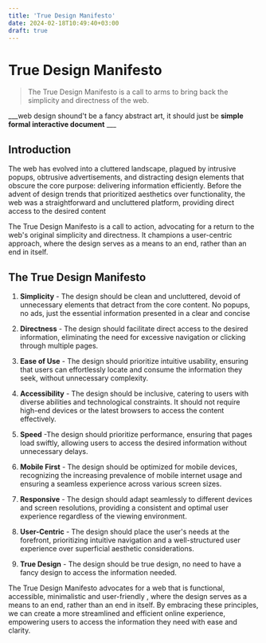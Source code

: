```yaml
---
title: 'True Design Manifesto'
date: 2024-02-18T10:49:40+03:00
draft: true
---
```


# True Design Manifesto

> The True Design Manifesto is a call to arms to bring back the simplicity and directness of the web.

___web design shound't be a fancy abstract art, it should just be **simple formal interactive document** ___

## Introduction

The web has evolved into a cluttered landscape, plagued by intrusive popups, obtrusive advertisements, and distracting design elements that obscure the core purpose: delivering information efficiently. Before the advent of design trends that prioritized aesthetics over functionality, the web was a straightforward and uncluttered platform, providing direct access to the desired content

The True Design Manifesto is a call to action, advocating for a return to the web's original simplicity and directness. It champions a user-centric approach, where the design serves as a means to an end, rather than an end in itself.

## The True Design Manifesto

1. **Simplicity** - The design should be clean and uncluttered, devoid of unnecessary elements that detract from the core content. No popups, no ads, just the essential information presented in a clear and concise

2. **Directness** - The design should facilitate direct access to the desired information, eliminating the need for excessive navigation or clicking through multiple pages.

3. **Ease of Use** - The design should prioritize intuitive usability, ensuring that users can effortlessly locate and consume the information they seek, without unnecessary complexity.

4. **Accessibility** - The design should be inclusive, catering to users with diverse abilities and technological constraints. It should not require high-end devices or the latest browsers to access the content effectively.

5. **Speed** -The design should prioritize performance, ensuring that pages load swiftly, allowing users to access the desired information without unnecessary delays. 

6. **Mobile First** - The design should be optimized for mobile devices, recognizing the increasing prevalence of mobile internet usage and ensuring a seamless experience across various screen sizes.

7. **Responsive** - The design should adapt seamlessly to different devices and screen resolutions, providing a consistent and optimal user experience regardless of the viewing environment.

9. **User-Centric** - The design should place the user's needs at the forefront, prioritizing intuitive navigation and a well-structured user experience over superficial aesthetic considerations.

10. **True Design** - The design should be true design, no need to have a fancy design to access the information needed.

The True Design Manifesto advocates for a web that is functional, accessible, minimalistic and user-friendly , where the design serves as a means to an end, rather than an end in itself. By embracing these principles, we can create a more streamlined and efficient online experience, empowering users to access the information they need with ease and clarity.
